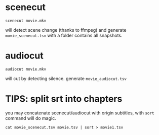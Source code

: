 # scenecut

```
scenecut movie.mkv
```
will detect scene change (thanks to ffmpeg) and generate `movie_scenecut.tsv` with a folder contains all snapshots.

# audiocut

```
audiocut movie.mkv
```
will cut by detecting silence. generate `movie_audiocut.tsv`

# TIPS: split srt into chapters

you may concatenate scenecut/audiocut with origin subtitles, with `sort` command will do magic.

```
cat movie_scenecut.tsv movie.tsv | sort > movie1.tsv
```
